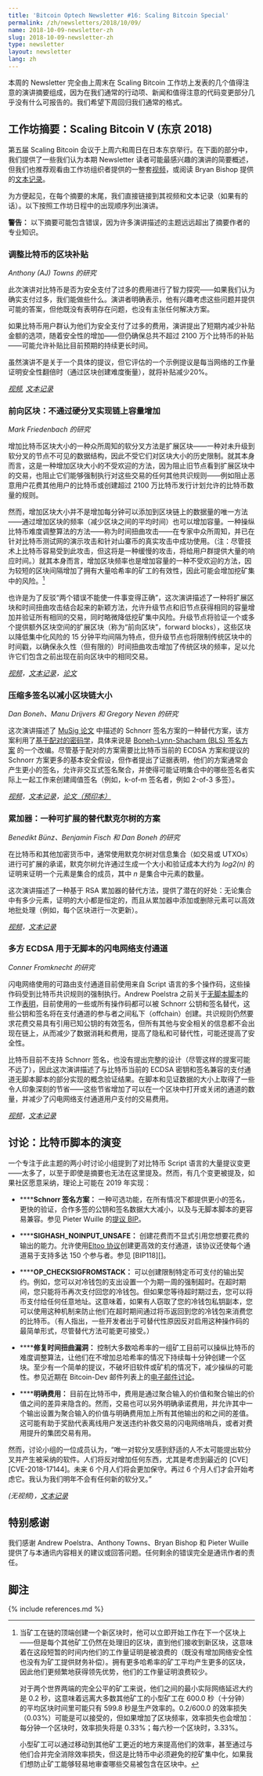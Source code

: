 ```yaml
---
title: 'Bitcoin Optech Newsletter #16: Scaling Bitcoin Special'
permalink: /zh/newsletters/2018/10/09/
name: 2018-10-09-newsletter-zh
slug: 2018-10-09-newsletter-zh
type: newsletter
layout: newsletter
lang: zh
---
```


本周的 Newsletter 完全由上周末在 Scaling Bitcoin 工作坊上发表的几个值得注意的演讲摘要组成，因为在我们通常的行动项、新闻和值得注意的代码变更部分几乎没有什么可报告的。我们希望下周回归我们通常的格式。

## 工作坊摘要：Scaling Bitcoin V (东京 2018)

第五届 Scaling Bitcoin 会议于上周六和周日在日本东京举行。在下面的部分中，我们提供了一些我们认为本期 Newsletter 读者可能最感兴趣的演讲的简要概述，但我们也推荐观看由工作坊组织者提供的一整套[视频][videos]，或阅读 Bryan Bishop 提供的[文本记录][transcripts]。

为方便起见，在每个摘要的末尾，我们直接链接到其视频和文本记录（如果有的话）。以下按照工作坊日程中的出现顺序列出演讲。

**警告：** 以下摘要可能包含错误，因为许多演讲描述的主题远远超出了摘要作者的专业知识。

### 调整比特币的区块补贴

*Anthony (AJ) Towns 的研究*

此次演讲对比特币是否为安全支付了过多的费用进行了智力探究——如果我们认为确实支付过多，我们能做些什么。演讲者明确表示，他有兴趣考虑这些问题并提供可能的答案，但他既没有表明存在问题，也没有主张任何解决方案。

如果比特币用户群认为他们为安全支付了过多的费用，演讲提出了短期内减少补贴金额的选项，随着安全性的增加——但仍确保总共不超过 2100 万个比特币的补贴——可能允许补贴比目前预期的持续更长时间。

虽然演讲不是关于一个具体的提议，但它评估的一个示例提议是每当网络的工作量证明安全性翻倍时（通过区块创建难度衡量），就将补贴减少20%。

*[视频][vid subsidy], [文本记录][tx subsidy]*

### 前向区块：不通过硬分叉实现链上容量增加

*Mark Friedenbach 的研究*

增加比特币区块大小的一种众所周知的软分叉方法是扩展区块——一种对未升级到软分叉的节点不可见的数据结构，因此不受它们对区块大小的历史限制。就其本身而言，这是一种增加区块大小的不受欢迎的方法，因为阻止旧节点看到扩展区块中的交易，也阻止它们能够强制执行对这些交易的任何其他共识规则——例如阻止恶意用户花费其他用户的比特币或创建超过 2100 万比特币发行计划允许的比特币数量的规则。

然而，增加区块大小并不是增加每分钟可以添加到区块链上的数据量的唯一方法——通过增加区块的频率（减少区块之间的平均时间）也可以增加容量。一种操纵比特币难度调整算法的方法——称为时间扭曲攻击——在专家中众所周知，并已在针对比特币测试网的演示攻击和针对山寨币的真实攻击中成功使用。（注：尽管技术上比特币容易受到此攻击，但这将是一种缓慢的攻击，将给用户群提供大量的响应时间。）就其本身而言，增加区块频率也是增加容量的一种不受欢迎的方法，因为较短的区块间隔增加了拥有大量哈希率的矿工的有效性，因此可能会增加挖矿集中的风险。[^freq-pow-waste]

也许是为了反驳“两个错误不能使一件事变得正确”，这次演讲描述了一种将扩展区块和时间扭曲攻击结合起来的新颖方法，允许升级节点和旧节点获得相同的容量增加并验证所有相同的交易，同时略微降低挖矿集中风险。升级节点将验证一个或多个提供额外区块空间的扩展区块（称为“前向区块”，forward blocks），这些区块以降低集中化风险的 15 分钟平均间隔为特点，但升级节点也将限制传统区块中的时间戳，以确保永久性（但有限的）时间扭曲攻击增加了传统区块的频率，足以允许它们包含之前出现在前向区块中的相同交易。

*[视频][vid forward blocks]，[文本记录][tx forward blocks]，[论文][paper forward blocks]*

### 压缩多签名以减小区块链大小

*Dan Boneh、Manu Drijvers 和 Gregory Neven 的研究*

这次演讲描述了 [MuSig 论文][MuSig paper] 中描述的 Schnorr 签名方案的一种替代方案，该方案利用了[基于配对的密码学][pairing-based cryptography]，具体来说是 [Boneh-Lynn-Shacham (BLS) 签名方案][bls sigs] 的一个改编。尽管基于配对的方案需要比比特币当前的 ECDSA 方案和提议的 Schnorr 方案更多的基本安全假设，但作者提出了证据表明，他们的方案通常会产生更小的签名，允许非交互式签名聚合，并使得可能证明集合中的哪些签名者实际上一起工作来创建阈值签名（例如，k-of-m 签名者，例如 2-of-3 多签）。

*[视频][vid bls msig]，[文本记录][tx bls msig]，[论文（预印本）][paper bls msig]*

### 累加器：一种可扩展的替代默克尔树的方案

*Benedikt Bünz、Benjamin Fisch 和 Dan Boneh 的研究*

在比特币和其他加密货币中，通常使用默克尔树对信息集合（如交易或 UTXOs）进行可扩展的承诺，默克尔树允许通过生成一个大小和验证成本大约为 *log2(n)* 的证明来证明一个元素是集合的成员，其中 *n* 是集合中元素的数量。

这次演讲描述了一种基于 RSA 累加器的替代方法，提供了潜在的好处：无论集合中有多少元素，证明的大小都是恒定的，而且从累加器中添加或删除元素可以高效地批处理（例如，每个区块进行一次更新）。

*[视频][vid accumulators]，[文本记录][tx accumulators]*

### 多方 ECDSA 用于无脚本的闪电网络支付通道

*Conner Fromknecht 的研究*

闪电网络使用的可路由支付通道目前使用来自 Script 语言的多个操作码，这些操作码受到比特币共识规则的强制执行。Andrew Poelstra 之前关于[无脚本脚本][scriptless scripts transcript]的工作[表明][ln scriptless scripts]，目前使用的一些或所有操作码都可以被 Schnorr 公钥和签名替代，这些公钥和签名将在支付通道的参与者之间私下（offchain）创建。共识规则仍然要求花费交易具有引用已知公钥的有效签名，但所有其他与安全相关的信息都不会出现在链上，从而减少了数据消耗和费用，提高了隐私和可替代性，可能还提高了安全性。

比特币目前不支持 Schnorr 签名，也没有提出完整的设计（尽管这样的提案可能不远了），因此这次演讲描述了与比特币当前的 ECDSA 密钥和签名兼容的支付通道无脚本脚本的部分实现的概念验证结果。在脚本和见证数据的大小上取得了一些令人印象深刻的节省——这些节省增加了可以在一个区块中打开或关闭的通道的数量，并减少了闪电网络支付通道用户支付的交易费用。

*[视频][vid scriptless ecdsa]，[文本记录][tx scriptless ecdsa]*

## 讨论：比特币脚本的演变

一个专注于此主题的两小时讨论小组提到了对比特币 Script 语言的大量提议变更——太多了，以至于即使是摘要也无法在这里提及。然而，有几个变更被提及，如果社区愿意采纳，理论上可能在 2019 年实现：

- **<!--schnorr-signature-scheme-->****Schnorr 签名方案：** 一种可选功能，在所有情况下都提供更小的签名，更快的验证，合作多签的公钥和签名数据大大减小，以及与无脚本脚本的更容易兼容。参见 Pieter Wuille 的[提议 BIP][schnorr pre-bip]。

- **<!--sighash-noinput-unsafe-->****SIGHASH_NOINPUT_UNSAFE：** 创建花费而不显式引用您想要花费的输出的能力。允许使用[Eltoo 协议][Eltoo protocol]创建更高效的支付通道，该协议还使每个通道易于支持多达 150 个参与者。参见 [BIP118][]。

- **<!--op-checksigfromstack-->****OP_CHECKSIGFROMSTACK：** 可以创建限制特定币可支付的输出契约。例如，您可以对冷钱包的支出设置一个为期一周的强制超时。在超时期间，您只能将币再次支付回您的冷钱包。但如果您等待超时期过去，您可以将币支付给任何任意地址。这意味着，如果有人窃取了您的冷钱包私钥副本，您可以使用这种机制来防止他们在超时期间通过将币返回到您的冷钱包来消费您的比特币。（有人指出，一些开发者出于可替代性原因反对启用这种操作码的最简单形式，尽管替代方法可能更可接受。）

- **<!--fixing-the-time-warp-bug-->****修复时间扭曲漏洞：** 控制大多数哈希率的一组矿工目前可以操纵比特币的难度调整算法，让他们在不增加总哈希率的情况下持续每十分钟创建一个区块。至少有一个简单的提议，不破坏旧软件或矿机的情况下，减少操纵的可能性。参见近期在 Bitcoin-Dev 邮件列表上的[电子邮件讨论][bitcoin-dev timewarp]。

- **<!--explicit-fees-->****明确费用：** 目前在比特币中，费用是通过聚合输入的价值和聚合输出的价值之间的差异来隐含的。然而，交易也可以另外明确承诺费用，并允许其中一个输出设置为聚合输入的价值与明确费用加上所有其他输出的和之间的差值。这可能有助于奖励代表离线用户发送违约补救交易的闪电网络哨兵，或者对费用提升的集团交易有用。

然而，讨论小组的一位成员认为，“唯一对软分叉感到舒适的人不太可能提出软分叉并产生被采纳的软件。人们将反对增加任何东西，尤其是考虑到最近的 [CVE][CVE-2018-17144]。未来 6 个月人们将会更加保守。再过 6 个月人们才会开始考虑它。我认为我们明年不会有任何新的软分叉。”

*(无视频)，[文本记录][tx script]*

## 特别感谢

我们感谢 Andrew Poelstra、Anthony Towns、Bryan Bishop 和 Pieter Wuille 提供了与本通讯内容相关的建议或回答问题。任何剩余的错误完全是通讯作者的责任。

## 脚注

[^freq-pow-waste]:
    当矿工在链的顶端创建一个新区块时，他可以立即开始工作在下一个区块上——但是每个其他矿工仍然在处理旧的区块，直到他们接收到新区块，这意味着在这段短暂的时间内他们的工作量证明是被浪费的（既没有增加网络安全性也没有为矿工提供财务补偿）。拥有更多哈希率的矿工平均产生更多的区块，因此他们更频繁地获得领先优势，他们的工作量证明浪费较少。

    对于两个世界两端的完全公平的矿工来说，他们之间的最小实际网络延迟大约是 0.2 秒，这意味着远离大多数其他矿工的小型矿工在 600.0 秒（十分钟）的平均区块时间里可能只有 599.8 秒是生产效率的。0.2/600.0 的效率损失（0.03%）可能是可以接受的，但如果增加了区块频率，效率损失也会增加：每分钟一个区块时，效率损失将是 0.33%；每六秒一个区块时，3.33%。

    小型矿工可以通过移动到其他矿工更近的地方来提高他们的效率，甚至通过与他们合并完全消除效率损失，但这是比特币中必须避免的挖矿集中化，如果我们想防止矿工能够轻易地审查哪些交易被包含在区块中。

{% include references.md %}

[videos]: https://tokyo2018.scalingbitcoin.org/#remote-participation
[transcripts]: https://diyhpl.us/wiki/transcripts/scalingbitcoin/tokyo-2018/
[vid subsidy]: https://youtu.be/y8hJ0VTPE34?t=39
[tx subsidy]: https://diyhpl.us/wiki/transcripts/scalingbitcoin/tokyo-2018/playing-with-fire-adjusting-bitcoin-block-subsidy/
[vid forward blocks]: https://youtu.be/y8hJ0VTPE34?t=3744
[tx forward blocks]: https://diyhpl.us/wiki/transcripts/scalingbitcoin/tokyo-2018/forward-blocks/
[paper forward blocks]: http://freico.in/forward-blocks-scalingbitcoin-paper.pdf
[vid bls msig]: https://youtu.be/IMzLa9B1_3E?t=29
[tx bls msig]: https://diyhpl.us/wiki/transcripts/scalingbitcoin/tokyo-2018/compact-multi-signatures-for-smaller-blockchains/
[paper bls msig]: https://eprint.iacr.org/2018/483.pdf
[vid accumulators]: https://youtu.be/IMzLa9B1_3E?t=3522
[tx accumulators]: https://diyhpl.us/wiki/transcripts/scalingbitcoin/tokyo-2018/accumulators/
[vid scriptless ecdsa]: https://youtu.be/3mJURLD2XS8?t=3624
[tx scriptless ecdsa]: https://diyhpl.us/wiki/transcripts/scalingbitcoin/tokyo-2018/scriptless-ecdsa/
[tx script]: https://diyhpl.us/wiki/transcripts/scalingbitcoin/tokyo-2018/bitcoin-script/
[musig paper]: https://eprint.iacr.org/2018/068
[schnorr pre-bip]: https://github.com/sipa/bips/blob/bip-schnorr/bip-schnorr.mediawiki
[pairing-based cryptography]: https://en.wikipedia.org/wiki/Pairing-based_cryptography
[bls sigs]: https://en.wikipedia.org/wiki/Boneh%E2%80%93Lynn%E2%80%93Shacham
[scriptless scripts transcript]: https://scalingbitcoin.org/transcript/stanford2017/using-the-chain-for-what-chains-are-good-for
[eltoo protocol]: https://blockstream.com/2018/04/30/eltoo-next-lightning.html
[bitcoin-dev timewarp]: https://lists.linuxfoundation.org/pipermail/bitcoin-dev/2018-August/016316.html
[ln scriptless scripts]: https://lists.launchpad.net/mimblewimble/msg00086.html